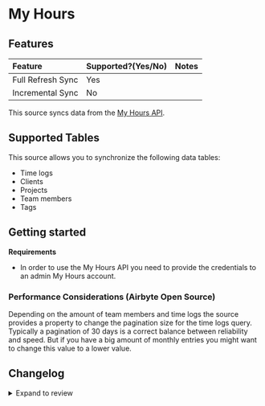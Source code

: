 # My Hours

## Features

| Feature           | Supported?\(Yes/No\) | Notes |
| :---------------- | :------------------- | :---- |
| Full Refresh Sync | Yes                  |       |
| Incremental Sync  | No                   |       |

This source syncs data from the [My Hours API](https://documenter.getpostman.com/view/8879268/TVmV4YYU).

## Supported Tables

This source allows you to synchronize the following data tables:

- Time logs
- Clients
- Projects
- Team members
- Tags

## Getting started

**Requirements**

- In order to use the My Hours API you need to provide the credentials to an admin My Hours account.

### Performance Considerations (Airbyte Open Source)

Depending on the amount of team members and time logs the source provides a property to change the pagination size for the time logs query. Typically a pagination of 30 days is a correct balance between reliability and speed. But if you have a big amount of monthly entries you might want to change this value to a lower value.

## Changelog

<details>
  <summary>Expand to review</summary>

| Version | Date       | Pull Request                                             | Subject                            |
| :------ | :--------- | :------------------------------------------------------- | :--------------------------------- |
| 0.3.9 | 2025-01-18 | [51791](https://github.com/airbytehq/airbyte/pull/51791) | Update dependencies |
| 0.3.8 | 2025-01-11 | [51220](https://github.com/airbytehq/airbyte/pull/51220) | Update dependencies |
| 0.3.7 | 2024-12-28 | [50599](https://github.com/airbytehq/airbyte/pull/50599) | Update dependencies |
| 0.3.6 | 2024-12-21 | [50120](https://github.com/airbytehq/airbyte/pull/50120) | Update dependencies |
| 0.3.5 | 2024-12-14 | [49611](https://github.com/airbytehq/airbyte/pull/49611) | Update dependencies |
| 0.3.4 | 2024-12-12 | [49253](https://github.com/airbytehq/airbyte/pull/49253) | Update dependencies |
| 0.3.3 | 2024-12-11 | [48285](https://github.com/airbytehq/airbyte/pull/48285) | Starting with this version, the Docker image is now rootless. Please note that this and future versions will not be compatible with Airbyte versions earlier than 0.64 |
| 0.3.2 | 2024-10-29 | [47787](https://github.com/airbytehq/airbyte/pull/47787) | Update dependencies |
| 0.3.1 | 2024-10-28 | [47095](https://github.com/airbytehq/airbyte/pull/47095) | Update dependencies |
| 0.3.0 | 2024-10-19 | [47012](https://github.com/airbytehq/airbyte/pull/47012) | Migrate to manifest only format |
| 0.2.20 | 2024-10-12 | [46852](https://github.com/airbytehq/airbyte/pull/46852) | Update dependencies |
| 0.2.19 | 2024-10-05 | [46469](https://github.com/airbytehq/airbyte/pull/46469) | Update dependencies |
| 0.2.18 | 2024-09-28 | [46167](https://github.com/airbytehq/airbyte/pull/46167) | Update dependencies |
| 0.2.17 | 2024-09-21 | [45781](https://github.com/airbytehq/airbyte/pull/45781) | Update dependencies |
| 0.2.16 | 2024-09-14 | [45582](https://github.com/airbytehq/airbyte/pull/45582) | Update dependencies |
| 0.2.15 | 2024-09-07 | [45235](https://github.com/airbytehq/airbyte/pull/45235) | Update dependencies |
| 0.2.14 | 2024-08-31 | [44948](https://github.com/airbytehq/airbyte/pull/44948) | Update dependencies |
| 0.2.13 | 2024-08-24 | [44729](https://github.com/airbytehq/airbyte/pull/44729) | Update dependencies |
| 0.2.12 | 2024-08-17 | [44280](https://github.com/airbytehq/airbyte/pull/44280) | Update dependencies |
| 0.2.11 | 2024-08-12 | [43833](https://github.com/airbytehq/airbyte/pull/43833) | Update dependencies |
| 0.2.10 | 2024-08-10 | [43518](https://github.com/airbytehq/airbyte/pull/43518) | Update dependencies |
| 0.2.9 | 2024-08-03 | [43127](https://github.com/airbytehq/airbyte/pull/43127) | Update dependencies |
| 0.2.8 | 2024-07-27 | [42809](https://github.com/airbytehq/airbyte/pull/42809) | Update dependencies |
| 0.2.7 | 2024-07-20 | [42350](https://github.com/airbytehq/airbyte/pull/42350) | Update dependencies |
| 0.2.6 | 2024-07-13 | [41905](https://github.com/airbytehq/airbyte/pull/41905) | Update dependencies |
| 0.2.5 | 2024-07-10 | [41297](https://github.com/airbytehq/airbyte/pull/41297) | Update dependencies |
| 0.2.4 | 2024-07-06 | [40993](https://github.com/airbytehq/airbyte/pull/40993) | Update dependencies |
| 0.2.3 | 2024-06-25 | [40286](https://github.com/airbytehq/airbyte/pull/40286) | Update dependencies |
| 0.2.2 | 2024-06-22 | [40020](https://github.com/airbytehq/airbyte/pull/40020) | Update dependencies |
| 0.2.1 | 2024-06-06 | [39308](https://github.com/airbytehq/airbyte/pull/39308) | [autopull] Upgrade base image to v1.2.2 |
| 0.2.0 | 2024-03-15 | [36063](https://github.com/airbytehq/airbyte/pull/36063) | Migrate to Low Code |
| 0.1.2 | 2023-11-20 | [32680](https://github.com/airbytehq/airbyte/pull/32680) | Schema and CDK updates |
| 0.1.1 | 2022-06-08 | [12964](https://github.com/airbytehq/airbyte/pull/12964) | Update schema for time_logs stream |
| 0.1.0 | 2021-11-26 | [8270](https://github.com/airbytehq/airbyte/pull/8270) | New Source: My Hours |

</details>
